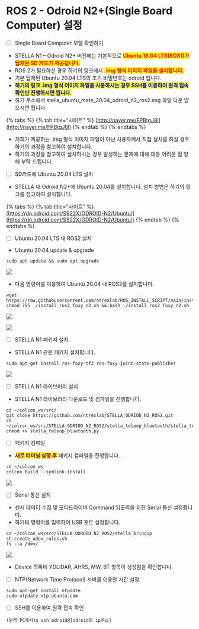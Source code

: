 # ROS 2 - Odroid N2+(Single Board Computer) 설정

* [ ] Single Board Computer 모델 확인하기

<!---->

* STELLA N1 – Odroid N2+ 버전에는 기본적으로  <mark style="color:red;">**Ubuntu 18.04 LTS(ROS1)가 탑재된 SD 카드가 제공됩니다.**</mark>&#x20;
* ROS 2가 필요하신 경우 하기의 링크에서 <mark style="color:red;">**.img 형식 이미지 파일을 설치합니다.**</mark>&#x20;
* 기본 탑재된 Ubuntu 20.04 LTS의 초기 비밀번호는 odroid 입니다.  &#x20;
* &#x20;<mark style="color:blue;">**하기의 링크 .img 형식 이미지 파일을 사용하시는 경우 SSH를 이용하여 원격 접속 확인만 진행하시면 됩니다.**</mark>&#x20;
* 하기 주소에서 stella\_ubuntu\_mate\_20.04\_odroid\_n2\_ros2.img 파일 다운 받으시면 됩니다.

{% tabs %}
{% tab title="사이트" %}
[http://naver.me/FPBtgJ8l](http://naver.me/FPBtgJ8l)
{% endtab %}
{% endtabs %}

* 저희가 제공하는 .img 형식 이미지 파일이 아닌 사용자께서 직접 설치를 하실 경우 하기의 과정을 참고하여 설치합니다.
* 하기의 과정을 참고하여 설치하시는 경우 발생하는 문제에 대해 대응 어려운 점 양해 부탁 드립니다.

<!---->

* [ ] SD카드에 Ubuntu 20.04 LTS 설치

<!---->

* STELLA 내 Odroid N2+에 Ubuntu 20.04를 설치합니다. 설치 방법은 하기의 링크를 참고하여 설치합니다.

{% tabs %}
{% tab title="사이트" %}
[https://dn.odroid.com/S922X/ODROID-N2/Ubuntu/](https://dn.odroid.com/S922X/ODROID-N2/Ubuntu/)
{% endtab %}
{% endtabs %}

* [ ] Ubuntu 20.04 LTS 내 ROS2 설치

<!---->

* Ubuntu 20.04 update & upgrade

```
sudo apt update && sudo apt upgrade
```

![](../../.gitbook/assets/ros2\_1.png)

* 다음 명령어를 이용하여 Ubuntu 20.04 내 ROS2를 설치합니다.

```
wget https://raw.githubusercontent.com/ntrexlab/ROS_INSTALL_SCRIPT/main/install_ros2_foxy_n2.sh&& chmod 755 ./install_ros2_foxy_n2.sh && bash ./install_ros2_foxy_n2.sh
```

![](../../.gitbook/assets/ros2\_2.png)

![](../../.gitbook/assets/ros2\_3.png)

* [ ] STELLA N1 패키지 설치

<!---->

* STELLA N1 관련 패키지 설치합니다.

```
sudo apt-get install ros-foxy-tf2 ros-foxy-joint-state-publisher
```

![](../../.gitbook/assets/ros2\_4.png)

* [ ] STELLA N1 라이브러리 설치

<!---->

* STELLA N1 라이브러리 다운로드 및 컴파일을 진행합니다.

```
cd ~/colcon_ws/src/
git clone https://github.com/ntrexlab/STELLA_ODRIOD_N2_ROS2.git
cd ~/colcon_ws/src/STELLA_ODRIOD_N2_ROS2/stella_teleop_bluetooth/stella_teleop_bluetooth/
chmod +x stella_teleop_bluetooth.py
```



* [ ] 패키지 컴파일

<!---->

* <mark style="color:purple;">**새로 터미널  실행  후**</mark>  패키지 컴파일을 진행합니다.

```
cd ~/colcon_ws
colcon build --symlink-install
```

![](../../.gitbook/assets/ROS2\_6.png)

* [ ] Serial 통신 설치

<!---->

* 센서 데이터 수집 및 모터드라이버 Command 입출력을 위한 Serial 통신 설정합니다.
* 하기의 명령어를 입력하여 USB 포트 설정합니다.

```
cd ~/colcon_ws/src/STELLA_ODROID_N2_ROS2/stella_bringup
sh create_udev_rules.sh
ls -la /dev/ 
```

![](../../.gitbook/assets/ROS2\_7.png)

* Device 목록에 YDLIDAR, AHRS, MW, BT 항목이 생성됨을 확인합니다.

<!---->

* [ ] NTP(Network Time Protocol) 서버를 이용한 시간 설정

```
sudo apt-get install ntpdate
sudo ntpdate ntp.ubuntu.com
```

* [ ] SSH를 이용하여 원격 접속 확인

```
(원격 PC에서)$ ssh odroid@[odroid의 ip주소]
```


